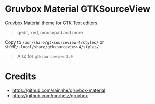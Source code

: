 # Gruvbox Material GTKSourceView
Gruvbox Material theme for GTK Text editors 
> gedit, xed, mousepad and more

Copy to `/usr/share/gtksourceview-4/styles/` or `$HOME/.local/share/gtksourceview-4/styles/`
> Also for `gtksourceview-3.0`

# Credits
- https://github.com/sainnhe/gruvbox-material
- https://github.com/morhetz/gruvbox
